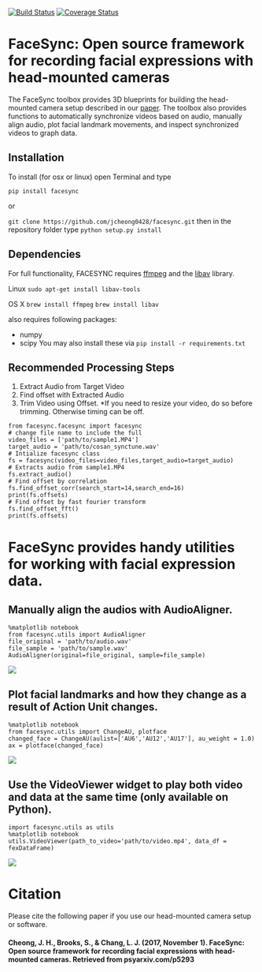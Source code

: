 [![Build Status](https://travis-ci.org/jcheong0428/facesync.svg?branch=master)](https://travis-ci.org/jcheong0428/facesync)
[![Coverage Status](https://coveralls.io/repos/github/jcheong0428/facesync/badge.svg?branch=master)](https://coveralls.io/github/jcheong0428/facesync?branch=master)

# FaceSync: Open source framework for recording facial expressions with head-mounted cameras

The FaceSync toolbox provides 3D blueprints for building the head-mounted camera setup described in our [paper](https://psyarxiv.com/p5293/). The toolbox also provides functions to automatically synchronize videos based on audio, manually align audio, plot facial landmark movements, and inspect synchronized videos to graph data.   


## Installation

To install (for osx or linux) open Terminal and type

`pip install facesync`

or

`git clone https://github.com/jcheong0428/facesync.git`
then in the repository folder type
`python setup.py install`


## Dependencies
For full functionality, FACESYNC requires [ffmpeg](https://ffmpeg.org/) and the [libav](https://libav.org/) library.

Linux
`sudo apt-get install libav-tools`

OS X
`brew install ffmpeg`
`brew install libav`

also requires following packages:
- numpy
- scipy
You may also install these via `pip install -r requirements.txt`

## Recommended Processing Steps
1. Extract Audio from Target Video
2. Find offset with Extracted Audio
3. Trim Video using Offset.
*If you need to resize your video, do so before trimming.
Otherwise timing can be off.

```
from facesync.facesync import facesync
# change file name to include the full
video_files = ['path/to/sample1.MP4']
target_audio = 'path/to/cosan_synctune.wav'
# Intialize facesync class
fs = facesync(video_files=video_files,target_audio=target_audio)
# Extracts audio from sample1.MP4
fs.extract_audio()
# Find offset by correlation
fs.find_offset_corr(search_start=14,search_end=16)
print(fs.offsets)
# Find offset by fast fourier transform
fs.find_offset_fft()
print(fs.offsets)
```

# FaceSync provides handy utilities for working with facial expression data.

## Manually align the audios with AudioAligner.
```
%matplotlib notebook
from facesync.utils import AudioAligner
file_original = 'path/to/audio.wav'
file_sample = 'path/to/sample.wav'
AudioAligner(original=file_original, sample=file_sample)
```
<img src="/screenshots/AudioAligner.png" align="center" />


## Plot facial landmarks and how they change as a result of Action Unit changes.
```
%matplotlib notebook
from facesync.utils import ChangeAU, plotface
changed_face = ChangeAU(aulist=['AU6','AU12','AU17'], au_weight = 1.0)
ax = plotface(changed_face)
```
<img src="/screenshots/plotface.png" align="center" />


## Use the VideoViewer widget to play both video and data at the same time (only available on Python).
```
import facesync.utils as utils
%matplotlib notebook
utils.VideoViewer(path_to_video='path/to/video.mp4', data_df = fexDataFrame)
```
<img src="/screenshots/VideoViewer.png" align="center" />

# Citation
Please cite the following paper if you use our head-mounted camera setup or software.   
#### Cheong, J. H., Brooks, S., & Chang, L. J. (2017, November 1). FaceSync: Open source framework for recording facial expressions with head-mounted cameras. Retrieved from psyarxiv.com/p5293
